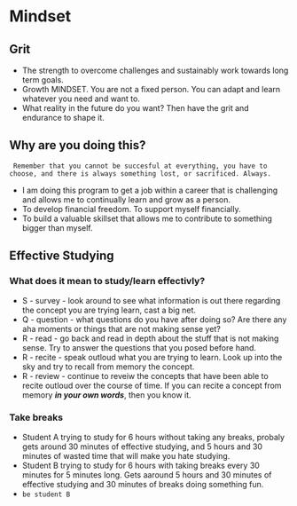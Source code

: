 # Mindset


## Grit

- The strength to overcome challenges and sustainably work towards long term goals.
- Growth MINDSET. You are not a fixed person. You can adapt and learn whatever you need and want to. 
- What reality in the future do you want? Then have the grit and endurance to shape it.

## Why are you doing this?

` Remember that you cannot be succesful at everything, you have to choose, and there is always something lost, or sacrificed. Always.`

- I am doing this program to get a job within a career that is challenging and allows me to continually learn and grow as a person.
- To develop financial freedom. To support myself financially.
- To build a valuable skillset that allows me to contribute to something bigger than myself.


## Effective Studying

### What does it mean to study/learn effectivly?
- S - survey - look around to see what information is out there regarding the concept you are trying learn, cast a big net.
- Q - question - what questions do you have after doing so? Are there any aha moments or things that are not making sense yet?
- R - read - go back and read in depth about the stuff that is not making sense. Try to answer the questions that you posed before hand.
- R - recite - speak outloud what you are trying to learn. Look up into the sky and try to recall from memory the concept.
- R - review - continue to reveiw the concepts that have been able to recite outloud over the course of time. If you can recite a concept from memory ***in your own words***, then you know it. 

### Take breaks

- Student A trying to study for 6 hours without taking any breaks, probaly gets around 30 minutes of effective studying, and 5 hours and 30 minutes of wasted time that will make you hate studying.
- Student B trying to study for 6 hours with taking breaks every 30 minutes for 5 minutes long. Gets aaround 5 hours and 30 minutes of effective studying and 30 minutes of breaks doing something fun. 
- `be student B`
